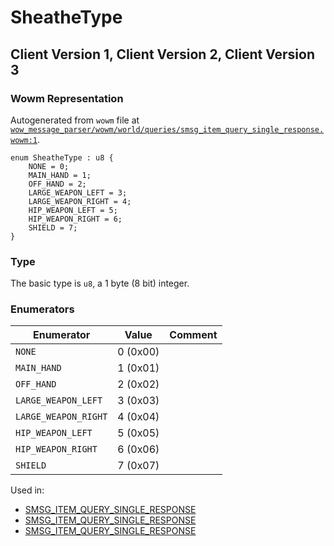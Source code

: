 # SheatheType

## Client Version 1, Client Version 2, Client Version 3

### Wowm Representation

Autogenerated from `wowm` file at [`wow_message_parser/wowm/world/queries/smsg_item_query_single_response.wowm:1`](https://github.com/gtker/wow_messages/tree/main/wow_message_parser/wowm/world/queries/smsg_item_query_single_response.wowm#L1).

```rust,ignore
enum SheatheType : u8 {
    NONE = 0;
    MAIN_HAND = 1;
    OFF_HAND = 2;
    LARGE_WEAPON_LEFT = 3;
    LARGE_WEAPON_RIGHT = 4;
    HIP_WEAPON_LEFT = 5;
    HIP_WEAPON_RIGHT = 6;
    SHIELD = 7;
}
```
### Type
The basic type is `u8`, a 1 byte (8 bit) integer.
### Enumerators
| Enumerator | Value  | Comment |
| --------- | -------- | ------- |
| `NONE` | 0 (0x00) |  |
| `MAIN_HAND` | 1 (0x01) |  |
| `OFF_HAND` | 2 (0x02) |  |
| `LARGE_WEAPON_LEFT` | 3 (0x03) |  |
| `LARGE_WEAPON_RIGHT` | 4 (0x04) |  |
| `HIP_WEAPON_LEFT` | 5 (0x05) |  |
| `HIP_WEAPON_RIGHT` | 6 (0x06) |  |
| `SHIELD` | 7 (0x07) |  |

Used in:
* [SMSG_ITEM_QUERY_SINGLE_RESPONSE](smsg_item_query_single_response.md)
* [SMSG_ITEM_QUERY_SINGLE_RESPONSE](smsg_item_query_single_response.md)
* [SMSG_ITEM_QUERY_SINGLE_RESPONSE](smsg_item_query_single_response.md)

